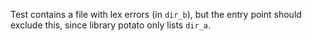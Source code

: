 Test contains a file with lex errors (in `dir_b`), but the entry point
should exclude this, since library potato only lists `dir_a`.
